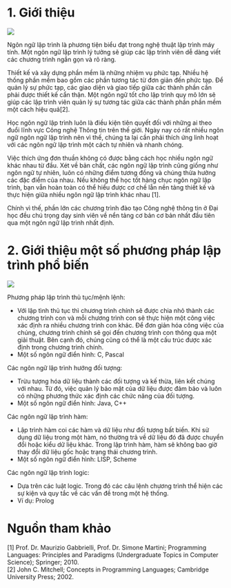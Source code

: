 # 1. Giới thiệu

![](https://www.assignmentexpert.com/blog/wp-content/uploads/2019/10/hardest-programming-language.png)

Ngôn ngữ lập trình là phương tiện biểu đạt trong nghệ thuật lập trình máy tính. Một ngôn ngữ lập trình lý tưởng sẽ giúp các lập trình viên dễ dàng viết các chương trình ngắn gọn và rõ ràng. 

Thiết kế và xây dựng phần mềm là những nhiệm vụ phức tạp. Nhiều hệ thống phần mềm bao gồm các phần tương tác từ đơn giản đến phức tạp. Để quản lý sự phức tạp, các giao diện và giao tiếp giữa các thành phần cần phải được thiết kế cẩn thận. Một ngôn ngữ tốt cho lập trình quy mô lớn sẽ giúp các lập trình viên quản lý sự tương tác giữa các thành phần phần mềm một cách hiệu quả[2]. 

Học ngôn ngữ lập trình luôn là điều kiện tiên quyết đối với những ai theo đuổi lĩnh vực Công nghệ Thông tin trên thế giới. Ngày nay có rất nhiều ngôn ngữ ngôn ngữ lập trình nên vì thế, chúng ta lại cần phải thích ứng linh hoạt với các ngôn ngữ lập trình  một cách tự nhiên và nhanh chóng.


Việc thích ứng đơn thuần không có được bằng cách học nhiều ngôn ngữ khác nhau từ đầu. Xét về bản chất, các ngôn ngữ lập trình cũng giống như ngôn ngữ tự nhiên, luôn có những điểm tương đồng và chúng thừa hưởng các đặc điểm của nhau. Nếu không thể học tốt hàng chục ngôn ngữ lập trình, bạn vẫn hoàn toàn có thể hiểu được cơ chế lẫn nền tảng thiết kế và thực hiện giữa nhiều ngôn ngữ lập trình khác nhau [1].

Chính vì thế, phần lớn các chương trình đào tạo Công nghệ thông tin ở Đại học đều chú trọng dạy sinh viên về nển tảng cơ bản cơ bản nhất đầu tiên qua một ngôn ngữ lập trình nhất định. 

# 2. Giới thiệu một số phương pháp lập trình phổ biến

![](https://www.itonlinelearning.com/wp-content/uploads/2018/06/Which-programming-langauge-should-i-learn-first-ITonlinelearning.jpg)

Phương pháp lập trình thủ tục/mệnh lệnh: 
- Với lập tình thủ tục thì chương trình chính sẽ được chia nhỏ thành các chương trình con và mỗi chương trình con sẽ thực hiện một công việc xác định ra nhiều chương trình con khác.  Để đơn giản hóa công việc của chúng, chương trình chính sẽ gọi đến chương trình con thông qua một giải thuật. Bên cạnh đó, chúng cũng có thể là một cấu trúc được xác định trong chương trình chính.
- Một số ngôn ngữ điển hình: C, Pascal

Các ngôn ngữ lập trình hướng đối tượng:
- Trừu tượng hóa dữ liệu thành các đối tượng và kế thừa, liên kết chúng với nhau. Từ đó, việc quản lý bảo mật của dữ liệu được đảm bảo và luôn có những phương thức xác định các chức năng của đối tượng.
- Một số ngôn ngữ điển hình: Java, C++

Các ngôn ngữ lập trình hàm:
- Lập trình hàm coi các hàm và dữ liệu như đối tượng bất biến. Khi sử dụng dữ liệu trong một hàm, nó thường trả về dữ liệu đó đã được chuyển đổi hoặc kiểu dữ liệu khác. Trong lập trình hàm, hàm sẽ không bao giờ thay đổi dữ liệu gốc hoặc trạng thái chương trình.
- Một số ngôn ngữ điển hình: LISP, Scheme

Các ngôn ngữ lập trình logic:
- Dựa trên các luật logic. Trong đó các câu lệnh chương trình thể hiện các sự kiện và quy tắc về các vấn đề trong một hệ thống.
- Ví dụ: Prolog


# Nguồn tham khảo

[1] Prof. Dr. Maurizio Gabbrielli, Prof. Dr. Simone Martini; Programming Languages: Principles and Paradigms (Undergraduate Topics in Computer Science); Springer; 2010.<br>
[2] John C. Mitchell; Concepts in Programming Languages; Cambridge University Press; 2002.
